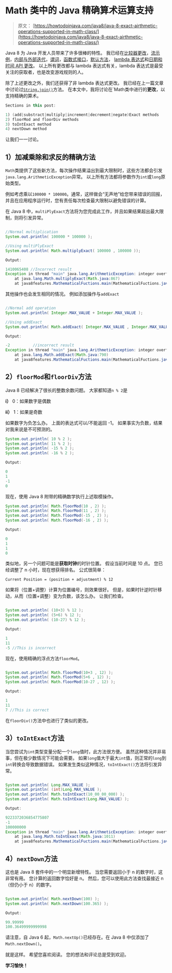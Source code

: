 # Math 类中的 Java 精确算术运算支持

> 原文： [https://howtodoinjava.com/java8/java-8-exact-airthmetic-operations-supported-in-math-class/](https://howtodoinjava.com/java8/java-8-exact-airthmetic-operations-supported-in-math-class/)

Java 8 为 Java 开发人员带来了许多很棒的特性。 我已经在[比较器更改](//howtodoinjava.com/java8/using-comparator-becomes-easier-with-lambda-expressions-java-8/ "Using Comparator becomes easier with lambda expressions [Java 8]")，[流示例](//howtodoinjava.com/java8/java-8-tutorial-streams-by-examples/ "Java 8 Tutorial: Streams by Examples")，[内部与外部迭代](//howtodoinjava.com/java8/java-8-tutorial-internal-vs-external-iteration/ "Java 8 Tutorial: Internal vs. External Iteration")，[谓词](//howtodoinjava.com/2014/04/04/how-to-use-predicate-in-java-8/ "How to use Predicate in java 8")，[函数式接口](//howtodoinjava.com/java8/functional-interface-tutorial/ "Functional interface tutorial")，[默认方法](//howtodoinjava.com/java8/default-methods-in-java-8/ "Default methods in java 8")， [lambda 表达式](//howtodoinjava.com/java8/complete-lambda-expressions-tutorial-in-java/ "Complete lambda expressions tutorial")和[日期和时间 API 更改](//howtodoinjava.com/java8/date-and-time-api-changes-in-java-8-lambda/ "Date and Time API changes in Java 8 (Project Kenai)")。 以上所有更改都与 lambda 表达式有关，lambda 表达式是最受关注的获取者，也是改变游戏规则的人。

除了上述更改之外，我们还获得了非 lambda 表达式更改。 我已经在上一篇文章中讨论过[`String.join()`](//howtodoinjava.com/2014/05/02/java-8-string-join-csv-example/ "Java 8: String join (CSV) example")方法。 在本文中，我将讨论在`Math类中进行的**更改**，以支持精确的算术。

```java
Sections in this post:

1) (add|substract|multiply|increment|decrement|negate)Exact methods
2) floorMod and floorDiv methods
3) toIntExact method
4) nextDown method

```

让我们一一讨论。

## 1）加减乘除和求反的精确方法

`Math`类提供了这些新方法，每次操作结果溢出到最大限制时，这些方法都会引发`java.lang.ArithmeticException`异常。 以上所有方法都将参数作为`int`或`long`原始类型。

例如考虑乘以`100000 * 100000`。通常，这样做会“无声地”给您带来错误的回报，并且在应用程序运行时，您有责任每次检查最大限制以避免错误的计算。

在 Java 8 中，`multiPlyExact`方法将为您完成此工作，并且如果结果超出最大限制，则将引发异常。

```java

//Normal multiplication
System.out.println( 100000 * 100000 );

//Using multiPlyExact
System.out.println( Math.multiplyExact( 100000 , 100000 ));

Output:

1410065408 //Incorrect result
Exception in thread "main" java.lang.ArithmeticException: integer overflow
    at java.lang.Math.multiplyExact(Math.java:867)
    at java8features.MathematicalFuctions.main(MathematicalFuctions.java:8)

```

其他操作也会发生相同的情况。 例如添加操作与`addExact`

```java

//Normal add operation
System.out.println( Integer.MAX_VALUE + Integer.MAX_VALUE );

//Using addExact
System.out.println( Math.addExact( Integer.MAX_VALUE , Integer.MAX_VALUE ));

Output:

-2          //incorrect result
Exception in thread "main" java.lang.ArithmeticException: integer overflow
    at java.lang.Math.addExact(Math.java:790)
    at java8features.MathematicalFuctions.main(MathematicalFuctions.java:11)

```

## 2）`floorMod`和`floorDiv`方法

Java 8 已经解决了很长的整数余数问题。 大家都知道`n % 2`是

**i）** 0：如果数字是偶数

**ii）** 1：如果是奇数

如果数字为负怎么办。 上面的表达式可以/不能返回 -1。 如果事实为负数，结果对我来说是不可预测的。

```java
System.out.println( 10 % 2 );
System.out.println( 11 % 2 );
System.out.println( -15 % 2 );
System.out.println( -16 % 2 );

Output:

0
1
-1
0

```

现在，使用 Java 8 附带的精确数学执行上述取模操作。

```java
System.out.println( Math.floorMod(10 , 2) );
System.out.println( Math.floorMod(11 , 2) );
System.out.println( Math.floorMod(-15 , 2) );
System.out.println( Math.floorMod(-16 , 2) );

Output:

0
1
1
0

```

类似地，另一个问题可能是**获取时钟**的时针位置。 假设当前时间是 10 点。 您已经调整了 n 小时，现在想获得排名。 公式很简单：

`Current Position = (position + adjustment) % 12`

如果将（位置+调整）计算为位置编号，则效果很好。 但是，如果时针逆时针移动，从而（位置+调整）变为负数，该怎么办。 让我们检查。

```java

System.out.println( (10+3) % 12 );
System.out.println( (5+6) % 12 );
System.out.println( (10-27) % 12 );

Output:

1
11
-5 //This is incorrect

```

现在，使用精确的浮点方法`floorMod`。

```java

System.out.println( Math.floorMod(10+3 , 12) );
System.out.println( Math.floorMod(5+6 , 12) );
System.out.println( Math.floorMod(10-27 , 12) );

Output:

1
11
7 //This is correct

```

在`floorDiv()`方法中也进行了类似的更改。

## 3）`toIntExact`方法

当您尝试为`int`类型变量分配一个`long`值时，此方法很方便。 虽然这种情况并非易事，但在极少数情况下可能会需要。 如果`long`值大于最大`int`值，则正常的`long`到`int`转换会导致数据错误。 如果发生类似这种情况，`toIntExact()`方法将引发异常。

```java

System.out.println( Long.MAX_VALUE );
System.out.println( (int)Long.MAX_VALUE );
System.out.println( Math.toIntExact(10_00_00_000) );
System.out.println( Math.toIntExact(Long.MAX_VALUE) );

Output:

9223372036854775807
-1
100000000
Exception in thread "main" java.lang.ArithmeticException: integer overflow
    at java.lang.Math.toIntExact(Math.java:1011)
    at java8features.MathematicalFuctions.main(MathematicalFuctions.java:46)

```

## 4）`nextDown`方法

这也是 Java 8 套件中的一个明显新增特性。 当您需要返回小于 n 的数字时，这非常有用。 您计算的返回数字恰好是 n。 然后，您可以使用此方法查找最接近 n（但仍小于 n）的数字。

```java

System.out.println( Math.nextDown(100) );
System.out.println( Math.nextDown(100.365) );

Output:

99.99999
100.36499999999998

```

请注意，自 Java 6 起，`Math.nextUp()`已经存在。在 Java 8 中仅添加了`Math.nextDown()`。

就是这样。 希望您喜欢阅读。 您的想法和评论总是受到欢迎。

 **学习愉快！**